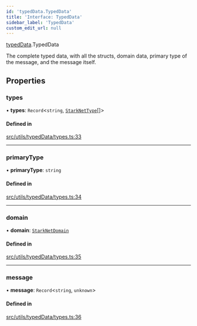 ```yaml
---
id: 'typedData.TypedData'
title: 'Interface: TypedData'
sidebar_label: 'TypedData'
custom_edit_url: null
---
```


[typedData](../namespaces/typedData.md).TypedData

The complete typed data, with all the structs, domain data, primary type of the message, and the message itself.

## Properties

### types

• **types**: `Record`<`string`, [`StarkNetType`](../namespaces/typedData.md#starknettype)[]\>

#### Defined in

[src/utils/typedData/types.ts:33](https://github.com/notV4l/starknet.js/blob/47ca727/src/utils/typedData/types.ts#L33)

---

### primaryType

• **primaryType**: `string`

#### Defined in

[src/utils/typedData/types.ts:34](https://github.com/notV4l/starknet.js/blob/47ca727/src/utils/typedData/types.ts#L34)

---

### domain

• **domain**: [`StarkNetDomain`](typedData.StarkNetDomain.md)

#### Defined in

[src/utils/typedData/types.ts:35](https://github.com/notV4l/starknet.js/blob/47ca727/src/utils/typedData/types.ts#L35)

---

### message

• **message**: `Record`<`string`, `unknown`\>

#### Defined in

[src/utils/typedData/types.ts:36](https://github.com/notV4l/starknet.js/blob/47ca727/src/utils/typedData/types.ts#L36)
